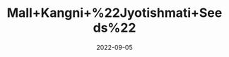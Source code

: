 ---
title: 'Mall+Kangni+%22Jyotishmati+Seeds%22'
date: '2022-09-05' 
metatag: '' 
inventory: '0' 
draft: false 
# meta description 
shortDescripton: ''
description: 'Seed'
longdescription: ''
featured: True
# product Price
price: '30.0'
# Product Short Description
shortDescription: ''
productID: '5E765E45-0C2D-ED11-9968-005056B3A416'
type: 'products'
category: 'Seed' 
thumnailproduct: 'https://aminsaddiquidawakhana.eralive.net/images/products/5E765E45-0C2D-ED11-9968-005056B3A4161.png' 
images:
  - image: 'images/products/5E765E45-0C2D-ED11-9968-005056B3A4161.png'  
Variants:
---